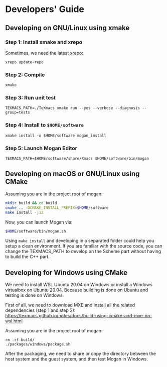 # Developers' Guide
## Developing on GNU/Linux using xmake
### Step 1: Install xmake and xrepo
Sometimes, we need the latest xrepo:
```
xrepo update-repo
```

### Step 2: Compile
```
xmake
```

### Step 3: Run unit test
```
TEXMACS_PATH=./TeXmacs xmake run --yes --verbose --diagnosis --group=tests
```

### Step 4: Install to `$HOME/software`
```
xmake install -o $HOME/software mogan_install
```

### Step 5: Launch Mogan Editor
```
TEXMACS_PATH=$HOME/software/share/Xmacs $HOME/software/bin/mogan
```

## Developing on macOS or GNU/Linux using CMake
Assuming you are in the project root of mogan:
``` bash
mkdir build && cd build
cmake .. -DCMAKE_INSTALL_PREFIX=$HOME/software
make install -j12
```

Now, you can launch Mogan via:
``` bash
$HOME/software/bin/mogan.sh
```

Using `make install` and developing in a separated folder could help you setup a clean environment. If you are familiar with the source code, you can change the TEXMACS_PATH to develop on the Scheme part without having to build the C++ part.

## Developing for Windows using CMake
We need to install WSL Ubuntu 20.04 on Windows or install a Windows virtualbox on Ubuntu 20.04. Because building is done on Ubuntu and testing is done on Windows.

First of all, we need to download MXE and install all the related dependencies (step 1 and step 2):
https://texmacs.github.io/notes/docs/build-using-cmake-and-mxe-on-wsl.html

Assuming you are in the project root of mogan:
```
rm -rf build/
./packages/windows/package.sh
```
After the packaging, we need to share or copy the directory between the host system and the guest system, and then test Mogan in Windows.

